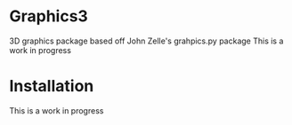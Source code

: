 # Graphics3
3D graphics package based off John Zelle's grahpics.py package
This is a work in progress

# Installation
This is a work in progress
